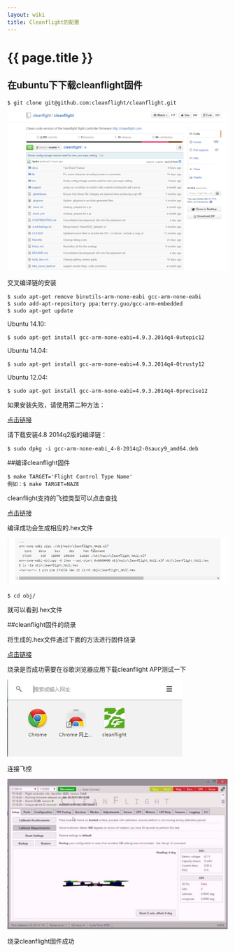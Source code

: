 ```yaml
---
layout: wiki
title: Cleanflight的配置
---
```


# {{ page.title }}

## 在ubuntu下下载cleanflight固件

~~~
$ git clone git@github.com:cleanflight/cleanflight.git
~~~

![](../assets/img/cleanflight_001.png)

交叉编译链的安装

~~~
$ sudo apt-get remove binutils-arm-none-eabi gcc-arm-none-eabi
$ sudo add-apt-repository ppa:terry.guo/gcc-arm-embedded
$ sudo apt-get update
~~~

Ubuntu 14.10:

~~~
$ sudo apt-get install gcc-arm-none-eabi=4.9.3.2014q4-0utopic12
~~~

Ubuntu 14.04:

~~~
$ sudo apt-get install gcc-arm-none-eabi=4.9.3.2014q4-0trusty12
~~~

Ubuntu 12.04:

~~~
$ sudo apt-get install gcc-arm-none-eabi=4.9.3.2014q4-0precise12
~~~

如果安装失败，请使用第二种方法：

[点击链接](http://ppa.launchpad.net/terry.guo/gcc-arm-embedded/ubuntu/pool/main/g/gcc-arm-none-eabi)

请下载安装4.8 2014q2版的编译链：

~~~
$ sudo dpkg -i gcc-arm-none-eabi_4-8-2014q2-0saucy9_amd64.deb
~~~

##编译cleanflight固件

~~~
$ make TARGET='Flight Control Type Name'
例如：$ make TARGET=NAZE
~~~

cleanflight支持的飞控类型可以点击查找

[点击链接](https://github.com/cleanflight/cleanflight/tree/master/docs)

编译成功会生成相应的.hex文件

![](../assets/img/cleanflight_002.png)

~~~
$ cd obj/
~~~

就可以看到.hex文件

##cleanflight固件的烧录

将生成的.hex文件通过下面的方法进行固件烧录

[点击链接](http://www.crazepony.com/wiki/flash-firmware)

烧录是否成功需要在谷歌浏览器应用下载cleanflight APP测试一下

![](../assets/img/cleanflight_003.jpg)

连接飞控

![](../assets/img/cleanflight_004.jpg)

烧录cleanflight固件成功
